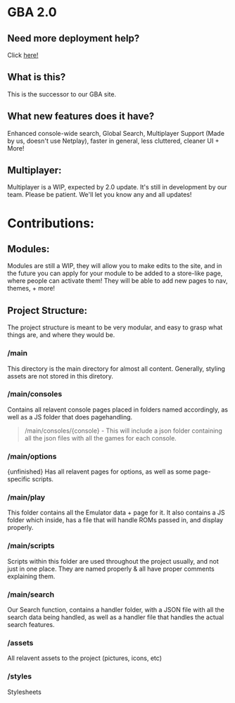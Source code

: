 # GBA 2.0

## Need more deployment help?
Click [here!](docs/deployment.md)

## What is this?
This is the successor to our GBA site.

## What new features does it have?
Enhanced console-wide search, Global Search, Multiplayer Support (Made by us, doesn't use Netplay), faster in general, less cluttered, cleaner UI + More!

## Multiplayer:
Multiplayer is a WIP, expected by 2.0 update. It's still in development by our team. Please be patient. We'll let you know any and all updates!

# Contributions:
## Modules:
Modules are still a WIP, they will allow you to make edits to the site, and in the future you can apply for your module to be added to a store-like page, where people can activate them! They will be able to add new pages to nav, themes, + more!

## Project Structure:
The project structure is meant to be very modular, and easy to grasp what things are, and where they would be.

### /main
This directory is the main directory for almost all content.
Generally, styling assets are not stored in this diretory.

### /main/consoles
Contains all relavent console pages placed in folders named accordingly, as well as a JS folder that does pagehandling.
> /main/consoles/{console} -
> This will include a json folder containing all the json files with all the games for each console.

### /main/options
{unfinished}
Has all relavent pages for options, as well as some page-specific scripts.

### /main/play
This folder contains all the Emulator data + page for it. It also contains a JS folder which inside, has a file that will handle ROMs passed in, and display properly.

### /main/scripts
Scripts within this folder are used throughout the project usually, and not just in one place. They are named properly & all have proper comments explaining them.

### /main/search
Our Search function, contains a handler folder, with a JSON file with all the search data being handled, as well as a handler file that handles the actual search features.

### /assets 
All relavent assets to the project (pictures, icons, etc)

### /styles
Stylesheets
 
